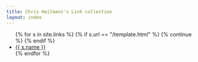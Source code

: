 ```yaml
---
title: Chris Heilmann's Link collection
layout: index
---
```


<ul id="snippets" class="multicolumn">
{% for s in site.links %}
  {% if s.url == "/template.html" %}
    {% continue %}
  {% endif %}
  <li>
    <a href="/linkshare{{ s.url }}">{{ s.name }}</a>
  </li>
{% endfor %}
</ul>